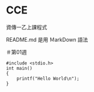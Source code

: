 # CCE
資傳一乙上課程式

README.md 是用 ＭarkDown 語法

＃第01週

```Ｃ
#include <stdio.h>
int main()
{
    printf("Hello World\n");
}
```
